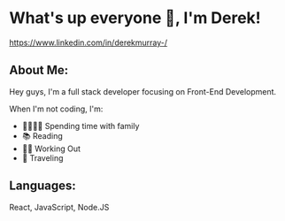 # What's up everyone 👋, I'm Derek! 

https://www.linkedin.com/in/derekmurray-/
## About Me:

Hey guys, I'm a full stack developer focusing on Front-End Development. 

When I'm not coding, I'm:
- 👨‍👩‍👧‍👧 Spending time with family
- 📚 Reading
- 💪🏾 Working Out
- 🛫 Traveling

## Languages:

React, JavaScript, Node.JS
